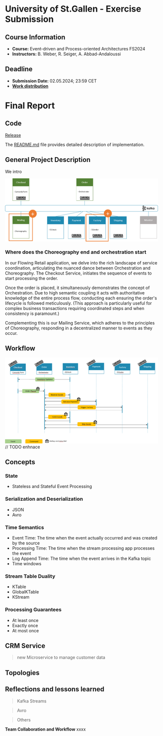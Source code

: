 # University of St.Gallen - Exercise Submission

## Course Information

- **Course:** Event-driven and Process-oriented Architectures FS2024
- **Instructors:** B. Weber, R. Seiger, A. Abbad-Andaloussi

## Deadline

- **Submission Date:** 02.05.2024; 23:59 CET
- **[Work distribution](https://github.com/luetzyas/edpo-ss24-drop-shipping-a1-gr4/blob/master/docs/submissions/change_log.md)**

# Final Report

## Code

[Release]()

The [README.md](/kafka/java/mailing/README.md) file provides detailed description of implementation.

## General Project Description

We intro

![kafka](../docs/kafka-services/enhanced-kafka-services.png)

### Where does the Choreography end and orchestration start

In our Flowing Retail application, we delve into the rich landscape of service coordination, articulating the nuanced
dance between Orchestration and Choreography. The Checkout Service, initiates the sequence of events to start processing
the order.

Once the order is placed, it simultaneously demonstrates the concept of Orchestration. Due to high semantic coupling it
acts with authoritative knowledge of the entire process flow, conducting each ensuring the order's lifecycle is followed
meticulously. (This approach is particularly useful for complex business transactions requiring coordinated steps and
when consistency is paramount.)

Complementing this is our Mailing Service, which adheres to the principles of Choreography, responding in a
decentralized manner to events as they occur.

## Workflow
![workflow](../docs/workflow.png) // TODO enhnace 

## Concepts

### State 
- Stateless and Stateful Event Processing



### Serialization and Deserialization
- JSON 
- Avro

### Time Semantics
- Event Time: The time when the event actually occurred and was created by the source
- Processing Time: The time when the stream processing app processes the event
- Log Append Time: The time when the event arrives in the Kafka topic
- Time windows

### Stream Table Duality
- KTable
- GlobalKTable
- KStream

### Processing Guarantees
- At least once
- Exactly once
- At most once



## CRM Service
> new Microservice to manage customer data



## Topologies


## Reflections and lessons learned
> Kafka Streams

> Avro
 
> Others


**Team Collaboration and Workflow**
xxxx

